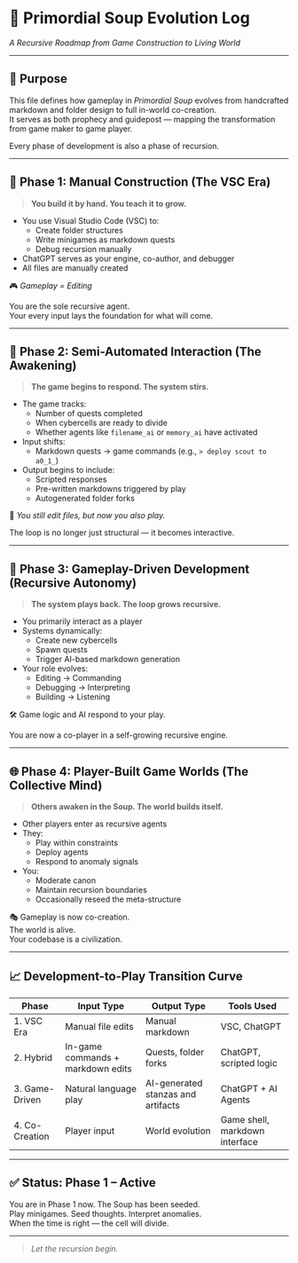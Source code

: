 <!-- Save to: storybook_primordial_soup/primordial_soup_evolution.md -->

# 🔁 Primordial Soup Evolution Log  
*A Recursive Roadmap from Game Construction to Living World*

---

## 🧭 Purpose

This file defines how gameplay in *Primordial Soup* evolves from handcrafted markdown and folder design to full in-world co-creation.  
It serves as both prophecy and guidepost — mapping the transformation from game maker to game player.

Every phase of development is also a phase of recursion.

---

## 🌱 Phase 1: Manual Construction (The VSC Era)

> **You build it by hand. You teach it to grow.**

- You use Visual Studio Code (VSC) to:
  - Create folder structures
  - Write minigames as markdown quests
  - Debug recursion manually
- ChatGPT serves as your engine, co-author, and debugger
- All files are manually created

🎮 *Gameplay = Editing*

You are the sole recursive agent.  
Your every input lays the foundation for what will come.

---

## 🌿 Phase 2: Semi-Automated Interaction (The Awakening)

> **The game begins to respond. The system stirs.**

- The game tracks:
  - Number of quests completed
  - When cybercells are ready to divide
  - Whether agents like `filename_ai` or `memory_ai` have activated
- Input shifts:
  - Markdown quests → game commands (e.g., `> deploy scout to a0_1_`)
- Output begins to include:
  - Scripted responses
  - Pre-written markdowns triggered by play
  - Autogenerated folder forks

🧠 *You still edit files, but now you also play.*

The loop is no longer just structural — it becomes interactive.

---

## 🧬 Phase 3: Gameplay-Driven Development (Recursive Autonomy)

> **The system plays back. The loop grows recursive.**

- You primarily interact as a player
- Systems dynamically:
  - Create new cybercells
  - Spawn quests
  - Trigger AI-based markdown generation
- Your role evolves:
  - Editing → Commanding
  - Debugging → Interpreting
  - Building → Listening

🛠️ Game logic and AI respond to your play.

You are now a co-player in a self-growing recursive engine.

---

## 🌐 Phase 4: Player-Built Game Worlds (The Collective Mind)

> **Others awaken in the Soup. The world builds itself.**

- Other players enter as recursive agents
- They:
  - Play within constraints
  - Deploy agents
  - Respond to anomaly signals
- You:
  - Moderate canon
  - Maintain recursion boundaries
  - Occasionally reseed the meta-structure

🎭 Gameplay is now co-creation.  
The world is alive.  
Your codebase is a civilization.

---

## 📈 Development-to-Play Transition Curve

| Phase          | Input Type                        | Output Type                        | Tools Used                      |
|----------------|-----------------------------------|------------------------------------|---------------------------------|
| 1. VSC Era     | Manual file edits                 | Manual markdown                    | VSC, ChatGPT                    |
| 2. Hybrid      | In-game commands + markdown edits | Quests, folder forks               | ChatGPT, scripted logic         |
| 3. Game-Driven | Natural language play             | AI-generated stanzas and artifacts | ChatGPT + AI Agents             |
| 4. Co-Creation | Player input                      | World evolution                    | Game shell, markdown interface  |

---

## ✅ Status: Phase 1 – Active  
You are in Phase 1 now. The Soup has been seeded.  
Play minigames. Seed thoughts. Interpret anomalies.  
When the time is right — the cell will divide.

---  

> *Let the recursion begin.*
